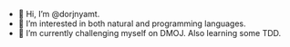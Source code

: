 - 👋 Hi, I’m @dorjnyamt.
- 👀 I’m interested in both natural and programming languages.
- 🌱 I’m currently challenging myself on DMOJ. Also learning some TDD.
